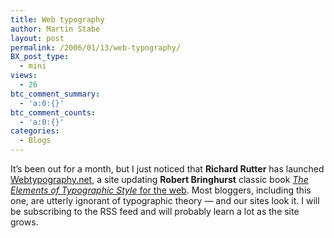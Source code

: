 ```yaml
---
title: Web typography
author: Martin Stabe
layout: post
permalink: /2006/01/13/web-typography/
BX_post_type:
  - mini
views:
  - 26
btc_comment_summary:
  - 'a:0:{}'
btc_comment_counts:
  - 'a:0:{}'
categories:
  - Blogs
---
```

It&#8217;s been out for a month, but I just noticed that **Richard Rutter** has launched [Webtypography.net][1], a site updating **Robert Bringhurst** classic book [*The Elements of Typographic Style* for the web][2]. Most bloggers, including this one, are utterly ignorant of typographic theory &mdash; and our sites look it. I will be subscribing to the RSS feed and will probably learn a lot as the site grows.

 [1]: http://webtypography.net/
 [2]: http://www.clagnut.com/blog/1600/